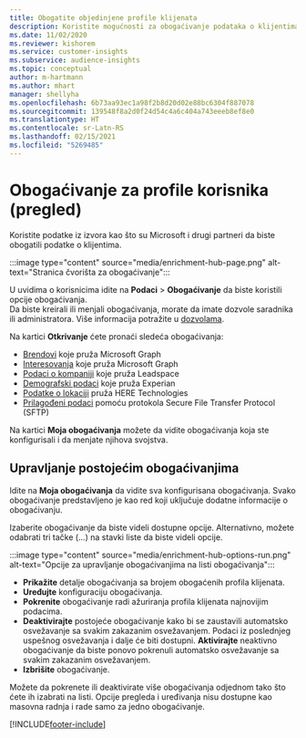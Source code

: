 ```yaml
---
title: Obogatite objedinjene profile klijenata
description: Koristite mogućnosti za obogaćivanje podataka o klijentima.
ms.date: 11/02/2020
ms.reviewer: kishorem
ms.service: customer-insights
ms.subservice: audience-insights
ms.topic: conceptual
author: m-hartmann
ms.author: mhart
manager: shellyha
ms.openlocfilehash: 6b73aa93ec1a98f2b8d20d02e88bc6304f887078
ms.sourcegitcommit: 139548f8a2d0f24d54c4a6c404a743eeeb8ef8e0
ms.translationtype: HT
ms.contentlocale: sr-Latn-RS
ms.lasthandoff: 02/15/2021
ms.locfileid: "5269485"
---
```

# <a name="enrichment-for-customer-profiles-preview"></a>Obogaćivanje za profile korisnika (pregled)

Koristite podatke iz izvora kao što su Microsoft i drugi partneri da biste obogatili podatke o klijentima.

:::image type="content" source="media/enrichment-hub-page.png" alt-text="Stranica čvorišta za obogaćivanje":::

U uvidima o korisnicima idite na **Podaci** > **Obogaćivanje** da biste koristili opcije obogaćivanja.    
Da biste kreirali ili menjali obogaćivanja, morate da imate dozvole saradnika ili administratora. Više informacija potražite u [dozvolama](permissions.md).

Na kartici **Otkrivanje** ćete pronaći sledeća obogaćivanja:

- [Brendovi](enrichment-microsoft-graph.md) koje pruža Microsoft Graph
- [Interesovanja](enrichment-microsoft-graph.md) koje pruža Microsoft Graph
- [Podaci o kompaniji](enrichment-leadspace.md) koje pruža Leadspace
- [Demografski podaci](enrichment-experian.md) koje pruža Experian
- [Podatke o lokaciji](enrichment-here.md) pruža HERE Technologies
- [Prilagođeni podaci](enrichment-SFTP-custom-import.md) pomoću protokola Secure File Transfer Protocol (SFTP)

Na kartici **Moja obogaćivanja** možete da vidite obogaćivanja koja ste konfigurisali i da menjate njihova svojstva.

## <a name="manage-existing-enrichments"></a>Upravljanje postojećim obogaćivanjima

Idite na **Moja obogaćivanja** da vidite sva konfigurisana obogaćivanja. Svako obogaćivanje predstavljeno je kao red koji uključuje dodatne informacije o obogaćivanju.

Izaberite obogaćivanje da biste videli dostupne opcije. Alternativno, možete odabrati tri tačke (...) na stavki liste da biste videli opcije.

:::image type="content" source="media/enrichment-hub-options-run.png" alt-text="Opcije za upravljanje obogaćivanjima na listi obogaćivanja":::

- **Prikažite** detalje obogaćivanja sa brojem obogaćenih profila klijenata.
- **Uređujte** konfiguraciju obogaćivanja.
- **Pokrenite** obogaćivanje radi ažuriranja profila klijenata najnovijim podacima.
- **Deaktivirajte** postojeće obogaćivanje kako bi se zaustavili automatsko osvežavanje sa svakim zakazanim osvežavanjem. Podaci iz poslednjeg uspešnog osvežavanja i dalje će biti dostupni. **Aktivirajte** neaktivno obogaćivanje da biste ponovo pokrenuli automatsko osvežavanje sa svakim zakazanim osvežavanjem.
- **Izbrišite** obogaćivanje.

Možete da pokrenete ili deaktivirate više obogaćivanja odjednom tako što ćete ih izabrati na listi. Opcije pregleda i uređivanja nisu dostupne kao masovna radnja i rade samo za jedno obogaćivanje.


[!INCLUDE[footer-include](../includes/footer-banner.md)]